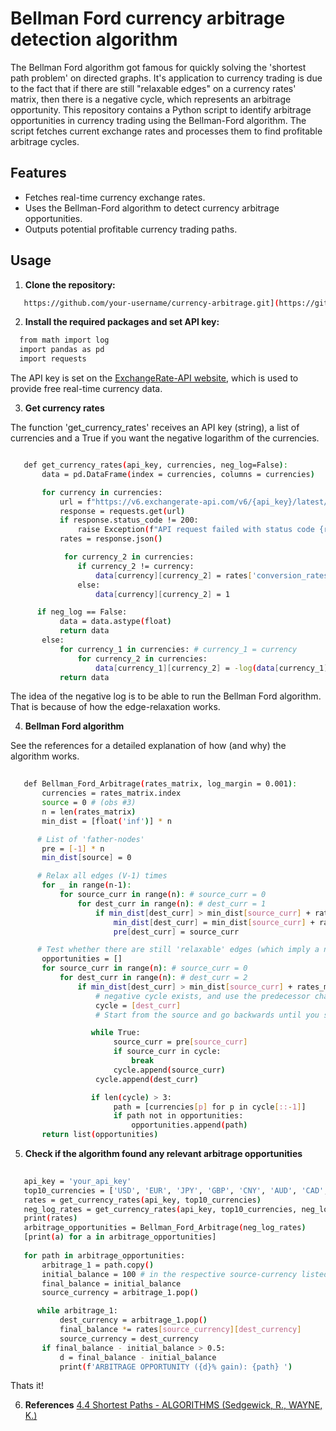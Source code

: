 # Bellman Ford currency arbitrage detection algorithm

The Bellman Ford algorithm got famous for quickly solving the 'shortest path problem' on directed graphs. It's application to currency trading is due to the fact that if there are still "relaxable edges" on a currency rates' matrix, then there is a negative cycle, which represents an arbitrage opportunity. This repository contains a Python script to identify arbitrage opportunities in currency trading using the Bellman-Ford algorithm. The script fetches current exchange rates and processes them to find profitable arbitrage cycles.

## Features

- Fetches real-time currency exchange rates.
- Uses the Bellman-Ford algorithm to detect currency arbitrage opportunities.
- Outputs potential profitable currency trading paths.

## Usage

1. **Clone the repository:**

```bash
   https://github.com/your-username/currency-arbitrage.git](https://github.com/d-roizman/Bellman-Ford-currency-arbitrage/blob/Quant_Finance/currency_arbitrage_bellman_ford.py
```


2. **Install the required packages and set API key:**

```bash
  from math import log
  import pandas as pd
  import requests
```

The API key is set on the [ExchangeRate-API website](https://www.exchangerate-api.com/), which is used to provide free real-time currency data.


3. **Get currency rates**

The function 'get_currency_rates' receives an API key (string), a list of currencies and a True if you want the negative logarithm of the currencies.

```bash

   def get_currency_rates(api_key, currencies, neg_log=False):
       data = pd.DataFrame(index = currencies, columns = currencies)

       for currency in currencies:
           url = f"https://v6.exchangerate-api.com/v6/{api_key}/latest/{currency}"
           response = requests.get(url)   
           if response.status_code != 200:
               raise Exception(f"API request failed with status code {response.status_code}")   
           rates = response.json()

            for currency_2 in currencies:
               if currency_2 != currency:
                   data[currency][currency_2] = rates['conversion_rates'][currency_2]
               else:
                   data[currency][currency_2] = 1

      if neg_log == False:
           data = data.astype(float)
           return data
       else:
           for currency_1 in currencies: # currency_1 = currency
               for currency_2 in currencies:
                   data[currency_1][currency_2] = -log(data[currency_1][currency_2]) 
           return data
```
The idea of the negative log is to be able to run the Bellman Ford algorithm. That is because of how the edge-relaxation works.


4. **Bellman Ford algorithm**

See the references for a detailed explanation of how (and why) the algorithm works.

```bash
   
   def Bellman_Ford_Arbitrage(rates_matrix, log_margin = 0.001):
       currencies = rates_matrix.index    
       source = 0 # (obs #3)
       n = len(rates_matrix)
       min_dist = [float('inf')] * n

      # List of 'father-nodes'
       pre = [-1] * n
       min_dist[source] = 0

      # Relax all edges (V-1) times
       for _ in range(n-1):
           for source_curr in range(n): # source_curr = 0
               for dest_curr in range(n): # dest_curr = 1
                   if min_dist[dest_curr] > min_dist[source_curr] + rates_matrix.iloc[source_curr][dest_curr]:
                       min_dist[dest_curr] = min_dist[source_curr] + rates_matrix.iloc[source_curr][dest_curr]
                       pre[dest_curr] = source_curr

      # Test whether there are still 'relaxable' edges (which imply a negative cycle)
       opportunities = []
       for source_curr in range(n): # source_curr = 0
           for dest_curr in range(n): # dest_curr = 2
               if min_dist[dest_curr] > min_dist[source_curr] + rates_matrix.iloc[source_curr][dest_curr] + log_margin:
                   # negative cycle exists, and use the predecessor chain to print the cycle
                   cycle = [dest_curr]
                   # Start from the source and go backwards until you see the source vertex again

                  while True:
                       source_curr = pre[source_curr]
                       if source_curr in cycle:
                           break
                       cycle.append(source_curr)
                   cycle.append(dest_curr)

                  if len(cycle) > 3:
                       path = [currencies[p] for p in cycle[::-1]]
                       if path not in opportunities:
                           opportunities.append(path)
       return list(opportunities)
```


5. **Check if the algorithm found any relevant arbitrage opportunities**

```bash
   
   api_key = 'your_api_key'
   top10_currencies = ['USD', 'EUR', 'JPY', 'GBP', 'CNY', 'AUD', 'CAD', 'CHF', 'HKD', 'SGD']
   rates = get_currency_rates(api_key, top10_currencies)
   neg_log_rates = get_currency_rates(api_key, top10_currencies, neg_log = True)
   print(rates)
   arbitrage_opportunities = Bellman_Ford_Arbitrage(neg_log_rates)
   [print(a) for a in arbitrage_opportunities]
   
   for path in arbitrage_opportunities:
       arbitrage_1 = path.copy()    
       initial_balance = 100 # in the respective source-currency listed first on 'arbitrage_1'
       final_balance = initial_balance
       source_currency = arbitrage_1.pop()

      while arbitrage_1:
           dest_currency = arbitrage_1.pop()
           final_balance *= rates[source_currency][dest_currency]        
           source_currency = dest_currency
       if final_balance - initial_balance > 0.5:
           d = final_balance - initial_balance
           print(f'ARBITRAGE OPPORTUNITY ({d}% gain): {path} ')

```

Thats it!

   
6. **References**
   [4.4 Shortest Paths - ALGORITHMS (Sedgewick, R., WAYNE, K.)](https://algs4.cs.princeton.edu/44sp/)
